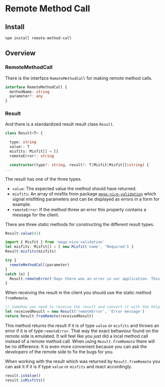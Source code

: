 # Remote Method Call

## Install

`npm install remote-method-call`

## Overview

### RemoteMethodCall

There is the interface `RemoteMethodCall` for making remote method calls.

```typescript
interface RemoteMethodCall {
  methodName: string
  parameter?: any
}
```

### Result

And there is a standardized result result class `Result`.

```typescript
class Result<T> {

  type: string
  value!: T
  misfits: Misfit[] = []
  remoteError!: string

  constructor(type?: string, result?: T|Misfit|Misfit[]|string) {
...
```

The result has one of the three types.

- `value`: The expected value the method should have returned.
- `misfits`: An array of misfits from package [`mega-nice-validation`](https://github.com/c0deritter/mega-nice-validation) which signal misfitting parameters and can be displayed as errors in a form for example.
- `remoteError`: If the method threw an error this property contains a message for the client.

There are three static methods for constructing the different result types.

```typescript
Result.value(42)

import { Misfit } from 'mega-nice-validation'
let misfits: Misfit[] = [ new Misfit('name', 'Required') ]
Result.misfits(misfits)

try {
  remoteMethodCall(parameter)
}
catch (e) {
  Result.remoteError('Oops there was an error in our application. This should not happen. ' + e.message)
}
```

When receiving the result in the client you should use the static method `fromRemote`.

```typescript
// Somehow you need to receive the result and convert it with the help of mega-nice-json to the actual instance of its class. Here we just instantiate the result for demonstration reasons.
let receivedResult = new Result('remoteError', 'Error message')
return Result.fromRemote(receivedResult)
```

This method returns the result if it is of type `value` or `misfits` and throws an error if it is of type `remoteError`. That way the exact behaviour found on the remote side is emulated. It will feel like you just did a local method call instead of a remote method call. When using `Result.fromRemote` there will be no difference. It is even more convenient because you can ask the developers of the remote side to fix the bugs for you.

When working with the result which was returned by `Result.fromRemote` you can ask it if it is if type `value` or `misfits` and react accordingly.

```typescript
result.isValue()
result.isMisfits()
```